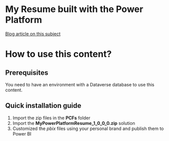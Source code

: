 # My Resume built with the Power Platform

[Blog article on this subject](https://medium.com/rapha%C3%ABl-pothin/my-resume-built-with-the-power-platform-98c2d47f4555)

# How to use this content?
## Prerequisites

You need to have an environment with a Dataverse database to use this content.

## Quick installation guide

1. Import the zip files in the **PCFs** folder
2. Import the **MyPowerPlatformResume_1_0_0_0.zip** solution
3. Customized the *pbix* files using your personal brand and publish them to Power BI